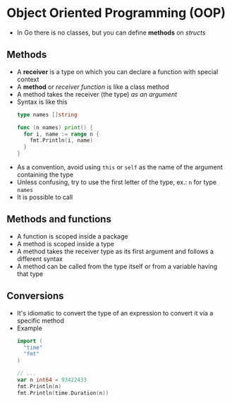 # Object Oriented Programming (OOP)
- In Go there is no classes, but you can define **methods** on *structs*

## Methods
- A **receiver** is a type on which you can declare a function with special context
- A **method** or *receiver function* is like a class method
- A method takes the receiver (the type) *as an argument*
- Syntax is like this
  ```go
  type names []string

  func (n names) print() {
    for i, name := range n {
      fmt.Println(i, name)
    }
  }
  ```
- As a convention, avoid using `this` or `self` as the name of the argument containing the type
- Unless confusing, try to use the first letter of the type, ex.: `n` for type `names`
- It is possible to call

## Methods and functions
- A function is scoped inside a package
- A method is scoped inside a type
- A method takes the receiver type as its first argument and follows a different syntax
- A method can be called from the type itself or from a variable having that type

## Conversions
- It's idiomatic to convert the type of an expression to convert it via a specific method
- Example
  ```go
  import (
    "time"
    "fmt"
  )

  // ...
  var n int64 = 93422433
  fmt.Println(n)
  fmt.Println(time.Duration(n))
  ```
